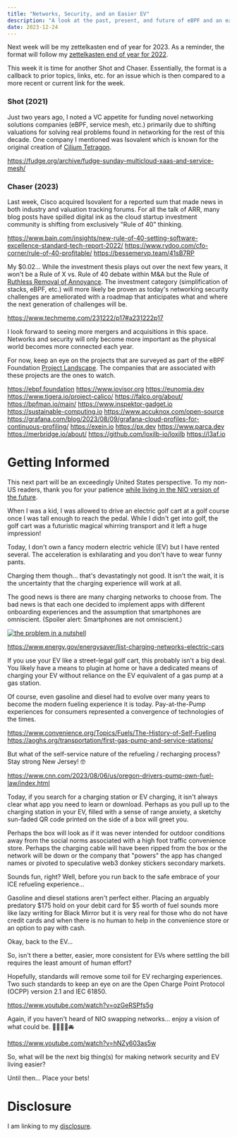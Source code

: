 ```yaml
---
title: "Networks, Security, and an Easier EV"
description: "A look at the past, present, and future of eBPF and an easier EV experience"
date: 2023-12-24
---
```


Next week will be my zettelkasten end of year for 2023. As a reminder, the format will follow my [zettelkasten end of year for 2022](https://fudge.org/archive/zettelkasten-end-of-year-for-2022/). 

This week it is time for another Shot and Chaser. Essentially, the format is a callback to prior topics, links, etc. for an issue which is then compared to a more recent or current link for the week.

### Shot (2021)

Just two years ago, I noted a VC appetite for funding novel networking solutions companies (eBPF, service mesh, etc.) primarily due to shifting valuations for solving real problems found in networking for the rest of this decade. One company I mentioned was Isovalent which is known for the original creation of [Cilium Tetragon](https://tetragon.io).

https://fudge.org/archive/fudge-sunday-multicloud-xaas-and-service-mesh/

### Chaser (2023)

Last week, Cisco acquired Isovalent for a reported sum that made news in both industry and valuation tracking forums. For all the talk of ARR, many blog posts have spilled digital ink as the cloud startup investment community is shifting from exclusively "Rule of 40" thinking.

https://www.bain.com/insights/new-rule-of-40-setting-software-excellence-standard-tech-report-2022/
https://www.rydoo.com/cfo-corner/rule-of-40-profitable/
https://bessemervp.team/41sB7RP


My $0.02... While the investment thesis plays out over the next few years, it won't be a Rule of X vs. Rule of 40 debate within M&A but the Rule of [Ruthless Removal of Annoyance](/topics/rroa). The investment category (simplification of stacks, eBPF, etc.) will more likely be proven as today's networking security challenges are ameliorated with a roadmap that anticipates what and where the next generation of challenges will be.

https://www.techmeme.com/231222/p17#a231222p17

I look forward to seeing more mergers and acquisitions in this space. Networks and security will only become more important as the physical world becomes more connected each year.

For now, keep an eye on the projects that are surveyed as part of the eBPF Foundation [Project Landscape](https://ebpf.foundation/projects/). The companies that are associated with these projects are the ones to watch.

https://ebpf.foundation
https://www.iovisor.org
https://eunomia.dev
https://www.tigera.io/project-calico/
https://falco.org/about/
https://bpfman.io/main/
https://www.inspektor-gadget.io
https://sustainable-computing.io
https://www.accuknox.com/open-source
https://grafana.com/blog/2023/08/09/grafana-cloud-profiles-for-continuous-profiling/
https://exein.io
https://px.dev
https://www.parca.dev
https://merbridge.io/about/
https://github.com/loxilb-io/loxilb
https://l3af.io

# Getting Informed

This next part will be an exceedingly United States perspective. To my non-US readers, thank you for your patience [while living in the NIO version of the future](https://www.youtube.com/watch?v=hNZy603as5w).

When I was a kid, I was allowed to drive an electric golf cart at a golf course once I was tall enough to reach the pedal. While I didn't get into golf, the golf cart was a futuristic magical whirring transport and it left a huge impression!

Today, I don't own a fancy modern electric vehicle (EV) but I have rented several. The acceleration is exhilarating and you don't have to wear funny pants.

Charging them though... that's devastatingly not good. It isn't the wait, it is the uncertainty that the charging experience will work at all.

The good news is there are many charging networks to choose from. The bad news is that each one decided to implement apps with different onboarding experiences and the assumption that smartphones are omniscient. (Spoiler alert: Smartphones are not omniscient.)

[![the problem in a nutshell](/assets/images/screenshots/2023-12-24-19-44-58.png)](https://www.energy.gov/energysaver/list-charging-networks-electric-cars)

https://www.energy.gov/energysaver/list-charging-networks-electric-cars

If you use your EV like a street-legal golf cart, this probably isn't a big deal. You likely have a means to plugin at home or have a dedicated means of charging your EV without reliance on the EV equivalent of a gas pump at a gas station.

Of course, even gasoline and diesel had to evolve over many years to become the modern fueling experience it is today. Pay-at-the-Pump experiences for consumers represented a convergence of technologies of the times.

https://www.convenience.org/Topics/Fuels/The-History-of-Self-Fueling
https://aoghs.org/transportation/first-gas-pump-and-service-stations/

But what of the self-service nature of the refueling / recharging process? Stay strong New Jersey! 🤓

https://www.cnn.com/2023/08/06/us/oregon-drivers-pump-own-fuel-law/index.html

Today, if you search for a charging station or EV charging, it isn't always clear what app you need to learn or download. Perhaps as you pull up to the charging station in your EV, filled with a sense of range anxiety, a sketchy sun-faded QR code printed on the side of a box will greet you. 

Perhaps the box will look as if it was never intended for outdoor conditions away from the social norms associated with a high foot traffic convenience store. Perhaps the charging cable will have been ripped from the box or the network will be down or the company that "powers" the app has changed names or pivoted to speculative web3 donkey stickers secondary markets.

Sounds fun, right? Well, before you run back to the safe embrace of your ICE refueling experience...

Gasoline and diesel stations aren't perfect either. Placing an arguably predatory $175 hold on your debit card for $5 worth of fuel sounds more like lazy writing for Black Mirror but it is very real for those who do not have credit cards and when there is no human to help in the convenience store or an option to pay with cash.

Okay, back to the EV...

So, isn't there a better, easier, more consistent for EVs where settling the bill requires the least amount of human effort?

Hopefully, standards will remove some toil for EV recharging experiences. Two such standards to keep an eye on are the Open Charge Point Protocol (OCPP) version 2.1 and IEC 61850.

https://www.youtube.com/watch?v=ozGeRSPfs5g

Again, if you haven't heard of NIO swapping networks... enjoy a vision of what could be. 🤖🪫🦾🔋🚘

https://www.youtube.com/watch?v=hNZy603as5w

So, what will be the next big thing(s) for making network security and EV living easier?

Until then… Place your bets!

# Disclosure

I am linking to my [disclosure](https://jaycuthrell.com/disclosure/).
